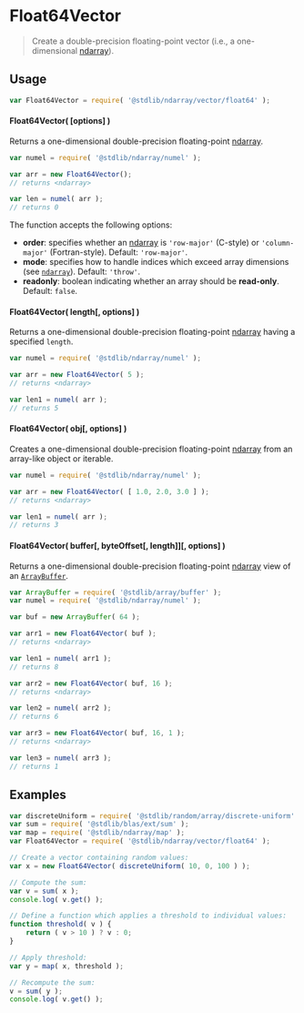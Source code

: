 <!--

@license Apache-2.0

Copyright (c) 2025 The Stdlib Authors.

Licensed under the Apache License, Version 2.0 (the "License");
you may not use this file except in compliance with the License.
You may obtain a copy of the License at

   http://www.apache.org/licenses/LICENSE-2.0

Unless required by applicable law or agreed to in writing, software
distributed under the License is distributed on an "AS IS" BASIS,
WITHOUT WARRANTIES OR CONDITIONS OF ANY KIND, either express or implied.
See the License for the specific language governing permissions and
limitations under the License.

-->

# Float64Vector

> Create a double-precision floating-point vector (i.e., a one-dimensional [ndarray][@stdlib/ndarray/ctor]).

<!-- Section to include introductory text. Make sure to keep an empty line after the intro `section` element and another before the `/section` close. -->

<section class="intro">

</section>

<!-- /.intro -->

<!-- Package usage documentation. -->

<section class="usage">

## Usage

```javascript
var Float64Vector = require( '@stdlib/ndarray/vector/float64' );
```

#### Float64Vector( \[options] )

Returns a one-dimensional double-precision floating-point [ndarray][@stdlib/ndarray/ctor].

```javascript
var numel = require( '@stdlib/ndarray/numel' );

var arr = new Float64Vector();
// returns <ndarray>

var len = numel( arr );
// returns 0
```

The function accepts the following options:

-   **order**: specifies whether an [ndarray][@stdlib/ndarray/ctor] is `'row-major'` (C-style) or `'column-major'` (Fortran-style). Default: `'row-major'`.
-   **mode**: specifies how to handle indices which exceed array dimensions (see [`ndarray`][@stdlib/ndarray/ctor]). Default: `'throw'`.
-   **readonly**: boolean indicating whether an array should be **read-only**. Default: `false`.

#### Float64Vector( length\[, options] )

Returns a one-dimensional double-precision floating-point [ndarray][@stdlib/ndarray/ctor] having a specified `length`.

```javascript
var numel = require( '@stdlib/ndarray/numel' );

var arr = new Float64Vector( 5 );
// returns <ndarray>

var len1 = numel( arr );
// returns 5
```

#### Float64Vector( obj\[, options] )

Creates a one-dimensional double-precision floating-point [ndarray][@stdlib/ndarray/ctor] from an array-like object or iterable.

```javascript
var numel = require( '@stdlib/ndarray/numel' );

var arr = new Float64Vector( [ 1.0, 2.0, 3.0 ] );
// returns <ndarray>

var len1 = numel( arr );
// returns 3
```

#### Float64Vector( buffer\[, byteOffset\[, length]]\[, options] )

Returns a one-dimensional double-precision floating-point [ndarray][@stdlib/ndarray/ctor] view of an [`ArrayBuffer`][@stdlib/array/buffer].

```javascript
var ArrayBuffer = require( '@stdlib/array/buffer' );
var numel = require( '@stdlib/ndarray/numel' );

var buf = new ArrayBuffer( 64 );

var arr1 = new Float64Vector( buf );
// returns <ndarray>

var len1 = numel( arr1 );
// returns 8

var arr2 = new Float64Vector( buf, 16 );
// returns <ndarray>

var len2 = numel( arr2 );
// returns 6

var arr3 = new Float64Vector( buf, 16, 1 );
// returns <ndarray>

var len3 = numel( arr3 );
// returns 1
```

</section>

<!-- /.usage -->

<!-- Package usage notes. Make sure to keep an empty line after the `section` element and another before the `/section` close. -->

<section class="notes">

</section>

<!-- /.notes -->

<!-- Package usage examples. -->

<section class="examples">

## Examples

<!-- eslint no-undef: "error" -->

```javascript
var discreteUniform = require( '@stdlib/random/array/discrete-uniform' );
var sum = require( '@stdlib/blas/ext/sum' );
var map = require( '@stdlib/ndarray/map' );
var Float64Vector = require( '@stdlib/ndarray/vector/float64' );

// Create a vector containing random values:
var x = new Float64Vector( discreteUniform( 10, 0, 100 ) );

// Compute the sum:
var v = sum( x );
console.log( v.get() );

// Define a function which applies a threshold to individual values:
function threshold( v ) {
    return ( v > 10 ) ? v : 0;
}

// Apply threshold:
var y = map( x, threshold );

// Recompute the sum:
v = sum( y );
console.log( v.get() );
```

</section>

<!-- /.examples -->

<!-- Section to include cited references. If references are included, add a horizontal rule *before* the section. Make sure to keep an empty line after the `section` element and another before the `/section` close. -->

<section class="references">

</section>

<!-- /.references -->

<!-- Section for related `stdlib` packages. Do not manually edit this section, as it is automatically populated. -->

<section class="related">

</section>

<!-- /.related -->

<!-- Section for all links. Make sure to keep an empty line after the `section` element and another before the `/section` close. -->

<section class="links">

[@stdlib/array/buffer]: https://github.com/stdlib-js/array-buffer

[@stdlib/ndarray/ctor]: https://github.com/stdlib-js/ndarray/tree/main/ctor

</section>

<!-- /.links -->
